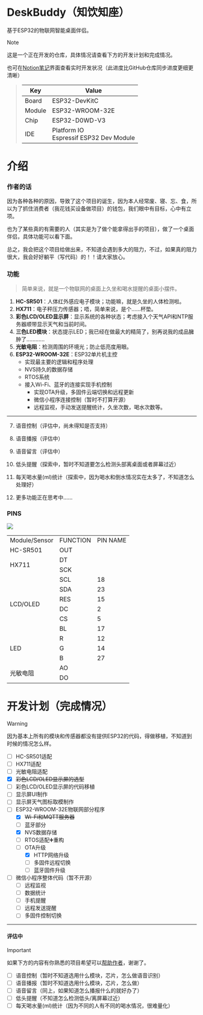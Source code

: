 # DeskBuddy（知饮知座）

基于ESP32的物联网智能桌面伴侣。

> [!NOTE]
> 这是一个正在开发的仓库，具体情况请查看下方的开发计划和完成情况。
> 
> 也可在[Notion笔记](https://systemannounce.notion.site/DeskBuddy-1423a31c61c5808896e3cd2a04a4a249)界面查看实时开发状况（此进度比GitHub仓库同步进度更细更清晰）

> | Key    | Value                                        |
> | ------ | -------------------------------------------- |
> | Board  | ESP32-DevKitC                                |
> | Module | ESP32-WROOM-32E                              |
> | Chip   | ESP32-D0WD-V3                                |
> | IDE    | Platform IO <br />Espressif ESP32 Dev Module |

# 介绍

### 作者的话

因为各种各种的原因，导致了这个项目的诞生，因为本人经常废、寝、忘、食，所以为了抓住消费者（我花钱买设备做项目）的钱包，我们眼中有目标，心中有立项。

也为了某些真的有需要的人（其实是为了做个能拿得出手的项目），做了一个桌面伴侣，具体功能可以看下面。

总之，我会把这个项目给做出来，不知道会遇到多大的阻力，不过，如果真的阻力很大，我会好好躺平（写代码）的！！请大家放心。

### 功能

> 简单来说，就是一个物联网的桌面上久坐和喝水提醒的桌面小摆件。

1. **HC-SR501**：人体红外感应电子模块；功能嘛，就是久坐的人体检测啦。
2. **HX711**：电子秤压力传感器；唔，简单来说，是个……杯垫。
3. **彩色LCD/OLED显示屏**：显示系统的各种状态；考虑接入个天气API和NTP服务器顺带显示天气和当前时间。
4. **三色LED模块**：状态提示LED；我已经在做最大的精简了，别再说我的成品臃肿了…………
5. **光敏电阻**：检测周围的环境光；防止低亮度用眼。
6. **ESP32-WROOM-32E**：ESP32单片机主控
   * 实现最主要的逻辑和程序处理
   * NVS持久的数据存储
   * RTOS系统
   * 接入Wi-Fi、蓝牙的连接实现手机控制
     * 实现OTA升级，多固件云端切换和远程更新
     * 微信小程序连接控制（暂时不打算开源）
     * 远程监视，手动发送提醒统计，久坐次数，喝水次数等。

---

7. 语音控制（评估中，尚未得知是否支持）

8. 语音播报（评估中）
9. 语音留言（评估中）
10. 低头提醒（探索中，暂时不知道要怎么检测头部离桌面或者屏幕过近）
11. 每天喝水量(ml)统计（探索中，因为喝水和倒水情况实在太多了，不知道怎么处理好）
12. 更多功能正在思考中……

### PINS

![](https://images.systemannounce.com/i/1/2024/11/esp32-devkitC-v4-pinout.webp)

<table>
    <tr>
    	<td>Module/Sensor</td>
        <td>FUNCTION</td>
        <td>PIN NAME</td>
    </tr>
    <tr>
    	<td>HC-SR501</td>
        <td>OUT</td>
        <td></td>
    </tr>
    <tr>
    	<td rowspan="2">HX711</td>
        <td>DT</td>
        <td></td>
    </tr>
    <tr>
    	<td>SCK</td>
        <td></td>
    </tr>
    <tr>
    	<td rowspan="6">LCD/OLED</td>
        <td>SCL</td>
        <td>18</td>
    </tr>
    <tr>
        <td>SDA</td>
        <td>23</td>
    </tr>
        <td>RES</td>
        <td>15</td>
    </tr>
        <td>DC</td>
        <td>2</td>
    </tr>
        <td>CS</td>
        <td>5</td>
    </tr>
        <td>BL</td>
        <td>17</td>
    </tr>
    <tr>
    	<td rowspan="3">LED</td>
        <td>R</td>
        <td>12</td>
    </tr>
    <tr>
        <td>G</td>
        <td>14</td>
    </tr>
    <tr>
        <td>B</td>
        <td>27</td>
    </tr>
    <tr>
        <td rowspan="2">光敏电阻</td>
        <td>AO</td>
        <td></td>
    </tr>
    <tr>
        <td>DO</td>
        <td></td>
    </tr>
</table>


# 开发计划（完成情况）

> [!WARNING]
> 因为基本上所有的模块和传感器都没有提供ESP32的代码，得做移植，不知道到时候的情况怎么样。

- [ ] HC-SR501适配
- [ ] HX711适配
- [ ] 光敏电阻适配
- [x] ~~彩色LCD/OLED显示屏的选型~~
- [ ] 彩色LCD/OLED显示屏的代码移植
- [ ] 显示屏UI制作
- [ ] 显示屏天气图标取模制作
- [ ] ESP32-WROOM-32E物联网部分程序
  - [x] ~~Wi-Fi和MQTT服务器~~
  - [ ] 蓝牙部分
  - [x] NVS数据存储
  - [ ] RTOS适配➕重构
  - [ ] OTA升级
    - [x] HTTP网络升级
    - [ ] 多固件远程切换
    - [ ] 蓝牙固件升级
- [ ] 微信小程序整体代码（暂不开源）
  - [ ] 远程监视
  - [ ] 数据统计
  - [ ] 手机提醒
  - [ ] 远程发送提醒
  - [ ] 多固件控制切换

---

#### 评估中

> [!IMPORTANT]
> 如果下方的内容有你熟悉的项目希望可以[帮助作者](mailto:felixsana@systemannounce.com)，谢谢了。

- [ ] 语音控制（暂时不知道选用什么模块，芯片，怎么做语音识别）
- [ ] 语音播报（暂时不知道选用什么模块，芯片，怎么做）
- [ ] 语音留言（同上，如果知道怎么播报什么的就好办了）
- [ ] 低头提醒（不知道怎么检测低头/离屏幕过近）
- [ ] 每天喝水量(ml)统计（因为不同的人有不同的喝水情况，很难量化）
